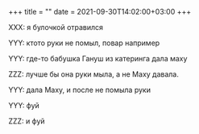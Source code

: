 +++
title = ""
date = 2021-09-30T14:02:00+03:00
+++

XXX: я булочкой отравился

YYY: ктото руки не помыл, повар например

YYY: где-то бабушка Гануш из катеринга дала маху

ZZZ: лучше бы она руки мыла, а не Маху давала.

YYY: дала Маху, и после не помыла руки

YYY: фуй

ZZZ: и фуй


